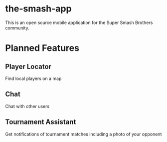 # the-smash-app
This is an open source mobile application for the Super Smash Brothers community.

# Planned Features

## Player Locator
Find local players on a map

## Chat
Chat with other users

## Tournament Assistant
Get notifications of tournament matches including a photo of your opponent

